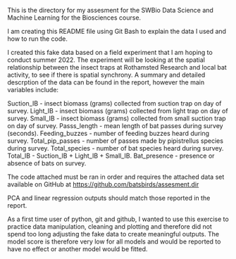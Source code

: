 This is the directory for my assesment for the SWBio Data Science and Machine Learning for the Biosciences course.

I am creating this README file using Git Bash to explain the data I used and how to run the code.

I created this fake data based on a field experiment that I am hoping to conduct summer 2022. 
The experiment will be looking at the spatial relationship between the insect traps at Rothamsted Research and local bat activity, to see if there is spatial synchrony. 
A summary and detailed descrption of the data can be found in the report, however the main variables include:

Suction_IB - insect biomass (grams) collected from suction trap on day of survey.
Light_IB - insect biomass (grams) collected from light trap on day of survey.
Small_IB - insect biomass (grams) collected from small suction trap on day of survey.
Passs_length - mean length of bat passes during survey (seconds).
Feeding_buzzes - number of feeding buzzes heard during survey.
Total_pip_passes - number of passes made by pipistrellus species during survey.
Total_species - number of bat species heard during survey.
Total_IB - Suction_IB + Light_IB + Small_IB.
Bat_presence - presence or absence of bats on survey.


The code attached must be ran in order and requires the attached data set available on GitHub at https://github.com/batsbirds/assesment.dir

PCA and linear regression outputs should match those reported in the report. 

As a first time user of python, git and github, I wanted to use this exercise to practice data manipulation, cleaning and plotting and therefore did not spend too long adjusting the fake data to create meaningful outputs. The model score is therefore very low for all models and would be reported to have no effect or another  model would be fitted. 
 
